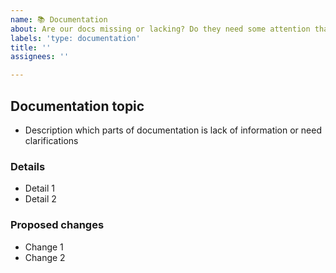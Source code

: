 ```yaml
---
name: 📚 Documentation
about: Are our docs missing or lacking? Do they need some attention that's big enough for its own ticket? Tell us more.
labels: 'type: documentation'
title: ''
assignees: ''

---
```


## Documentation topic

- Description which parts of documentation is lack of information or need clarifications
<!-- Be concise! You can add plenty of detail in a later section, but this section is for the snappy one-liner -->

### Details

- Detail 1
- Detail 2

### Proposed changes

- Change 1
- Change 2
